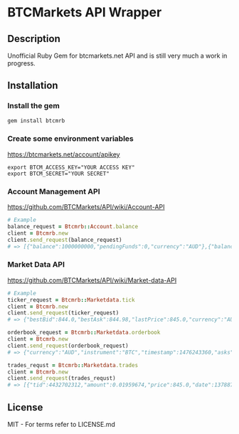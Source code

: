 # BTCMarkets API Wrapper

## Description
Unofficial Ruby Gem for btcmarkets.net API and is still very much a work in progress.

## Installation
### Install the gem
```sh
gem install btcmrb
```
### Create some environment variables
https://btcmarkets.net/account/apikey
```
export BTCM_ACCESS_KEY="YOUR ACCESS KEY"
export BTCM_SECRET="YOUR SECRET"
```

### Account Management API
https://github.com/BTCMarkets/API/wiki/Account-API
```ruby
# Example
balance_request = Btcmrb::Account.balance
client = Btcmrb.new
client.send_request(balance_request)
# => [{"balance":1000000000,"pendingFunds":0,"currency":"AUD"},{"balance":1000000000,"pendingFunds":0,"currency":"BTC"},{"balance":1000000000,"pendingFunds":0,"currency":"LTC"}]
```

### Market Data API
https://github.com/BTCMarkets/API/wiki/Market-data-API
```ruby
# Example
ticker_request = Btcmrb::Marketdata.tick
client = Btcmrb.new
client.send_request(ticker_request)
# => {"bestBid":844.0,"bestAsk":844.98,"lastPrice":845.0,"currency":"AUD","instrument":"BTC","timestamp":1476242958,"volume24h":172.60804}

orderbook_request = Btcmrb::Marketdata.orderbook
client = Btcmrb.new
client.send_request(orderbook_request)
# => {"currency":"AUD","instrument":"BTC","timestamp":1476243360,"asks":[[844.98,0.45077821],[845.0,2.7069457],[848.68,2.58512],[848.76,0.29745]],"bids":[[844.0,0.00489636],[840.21,0.060724],[840.16,0.1180803],[840.1,0.32130103]]}

trades_requst = Btcmrb::Marketdata.trades
client = Btcmrb.new
client.send_request(trades_requst)
# => [{"tid":4432702312,"amount":0.01959674,"price":845.0,"date":1378878093},{"tid":59861212129,"amount":1.21434000,"price":845.15,"date":1377840783}]
```
## License
MIT - For terms refer to LICENSE.md
